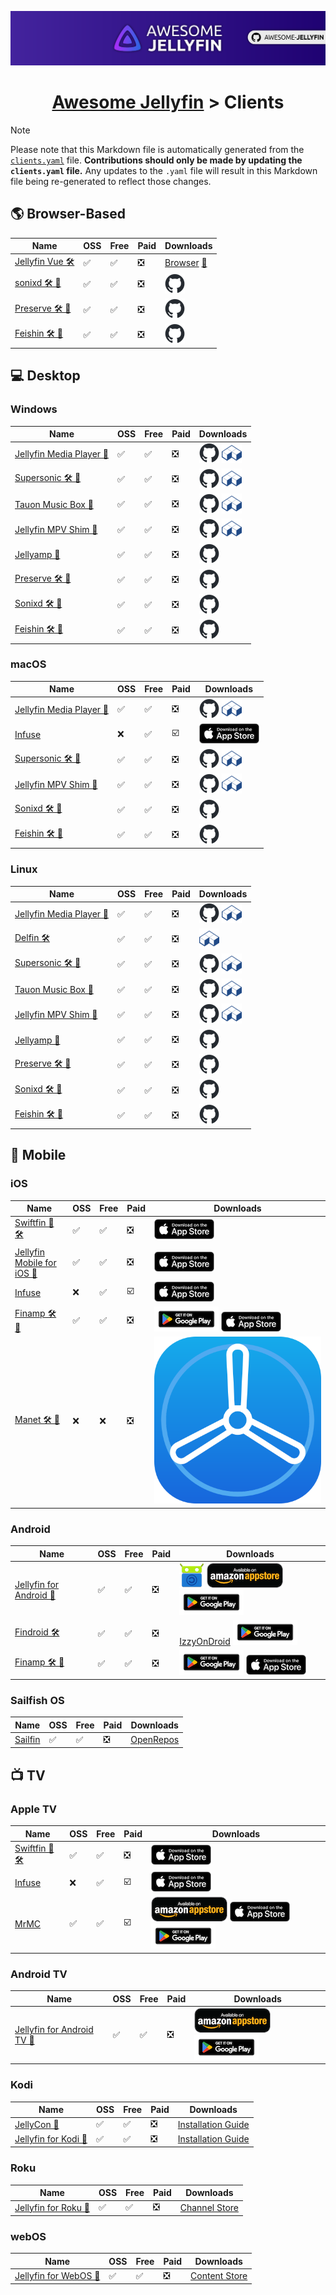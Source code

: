
<!--
⚠️ WARNING: DO NOT EDIT THIS FILE ⚠️

This Markdown file is auto-generated from the `assets/clients/clients.yaml` file.
Any manual changes made to this file will be overwritten the next time it is generated.
To make changes, please edit the `assets/clients/clients.yaml` file and regenerate this Markdown file.
-->

<p align="center">
<img src="assets/banner.png" />
<h1 align="center"><a href="https://github.com/awesome-jellyfin/awesome-jellyfin">Awesome Jellyfin</a> > Clients</h1>
</p>

> [!NOTE]
> Please note that this Markdown file is automatically generated from the [`clients.yaml`](./assets/clients/clients.yaml) file.
> **Contributions should only be made by updating the `clients.yaml` file.**
> Any updates to the `.yaml` file will result in this Markdown file being re-generated to reflect those changes.

## 🌎 Browser-Based

| Name | OSS | Free | Paid | Downloads |
| ---- | --- | ---- | ---- | --------- |
| [Jellyfin Vue 🛠️](https://github.com/jellyfin/jellyfin-vue) | ✅ | ✅ | ❎ | [Browser](https://jf-vue.pages.dev/) [🐳](https://github.com/jellyfin/jellyfin-vue/pkgs/container/jellyfin-vue) |
| [sonixd 🛠️ 🎵](https://github.com/jeffvli/sonixd) | ✅ | ✅ | ❎ | <a href="https://github.com/jeffvli/sonixd/releases"><picture><source media="(prefers-color-scheme: dark)" srcset="assets/clients/icons/github-mark.png"><source media="(prefers-color-scheme: light)" srcset="assets/clients/icons/github-mark-white.png"><img src="assets/clients/icons/github-mark.png"></picture></a> |
| [Preserve 🛠️ 🎵](https://gitlab.com/preserve/preserve) | ✅ | ✅ | ❎ | <a href="https://gitlab.com/preserve/preserve"><picture><source media="(prefers-color-scheme: dark)" srcset="assets/clients/icons/github-mark.png"><source media="(prefers-color-scheme: light)" srcset="assets/clients/icons/github-mark-white.png"><img src="assets/clients/icons/github-mark.png"></picture></a> |
| [Feishin 🛠️ 🎵](https://github.com/jeffvli/feishin) | ✅ | ✅ | ❎ | <a href="https://github.com/jeffvli/feishin"><picture><source media="(prefers-color-scheme: dark)" srcset="assets/clients/icons/github-mark.png"><source media="(prefers-color-scheme: light)" srcset="assets/clients/icons/github-mark-white.png"><img src="assets/clients/icons/github-mark.png"></picture></a> |

## 💻 Desktop

### Windows

| Name | OSS | Free | Paid | Downloads |
| ---- | --- | ---- | ---- | --------- |
| [Jellyfin Media Player 🔹](https://github.com/jellyfin/jellyfin-media-player) | ✅ | ✅ | ❎ | <a href="https://github.com/jellyfin/jellyfin-media-player/releases"><picture><source media="(prefers-color-scheme: dark)" srcset="assets/clients/icons/github-mark.png"><source media="(prefers-color-scheme: light)" srcset="assets/clients/icons/github-mark-white.png"><img src="assets/clients/icons/github-mark.png"></picture></a> <a href="https://flathub.org/apps/details/com.github.iwalton3.jellyfin-media-player"><picture><source media="(prefers-color-scheme: dark)" srcset="assets/clients/icons/flathub.png"><source media="(prefers-color-scheme: light)" srcset="assets/clients/icons/flathub.png"><img src="assets/clients/icons/flathub.png"></picture></a> |
| [Supersonic 🛠️ 🎵](https://github.com/dweymouth/supersonic) | ✅ | ✅ | ❎ | <a href="https://github.com/dweymouth/supersonic"><picture><source media="(prefers-color-scheme: dark)" srcset="assets/clients/icons/github-mark.png"><source media="(prefers-color-scheme: light)" srcset="assets/clients/icons/github-mark-white.png"><img src="assets/clients/icons/github-mark.png"></picture></a> <a href="https://flathub.org/apps/io.github.dweymouth.supersonic"><picture><source media="(prefers-color-scheme: dark)" srcset="assets/clients/icons/flathub.png"><source media="(prefers-color-scheme: light)" srcset="assets/clients/icons/flathub.png"><img src="assets/clients/icons/flathub.png"></picture></a> |
| [Tauon Music Box 🎵](https://github.com/Taiko2k/TauonMusicBox) | ✅ | ✅ | ❎ | <a href="https://github.com/Taiko2k/TauonMusicBox"><picture><source media="(prefers-color-scheme: dark)" srcset="assets/clients/icons/github-mark.png"><source media="(prefers-color-scheme: light)" srcset="assets/clients/icons/github-mark-white.png"><img src="assets/clients/icons/github-mark.png"></picture></a> <a href="https://flathub.org/apps/com.github.taiko2k.tauonmb"><picture><source media="(prefers-color-scheme: dark)" srcset="assets/clients/icons/flathub.png"><source media="(prefers-color-scheme: light)" srcset="assets/clients/icons/flathub.png"><img src="assets/clients/icons/flathub.png"></picture></a> |
| [Jellyfin MPV Shim 🔹](https://github.com/jellyfin/jellyfin-mpv-shim) | ✅ | ✅ | ❎ | <a href="https://github.com/jellyfin/jellyfin-mpv-shim"><picture><source media="(prefers-color-scheme: dark)" srcset="assets/clients/icons/github-mark.png"><source media="(prefers-color-scheme: light)" srcset="assets/clients/icons/github-mark-white.png"><img src="assets/clients/icons/github-mark.png"></picture></a> <a href="https://flathub.org/apps/com.github.iwalton3.jellyfin-mpv-shim"><picture><source media="(prefers-color-scheme: dark)" srcset="assets/clients/icons/flathub.png"><source media="(prefers-color-scheme: light)" srcset="assets/clients/icons/flathub.png"><img src="assets/clients/icons/flathub.png"></picture></a> |
| [Jellyamp 🎵](https://github.com/m0ngr31/jellyamp) | ✅ | ✅ | ❎ | <a href="https://github.com/m0ngr31/jellyamp"><picture><source media="(prefers-color-scheme: dark)" srcset="assets/clients/icons/github-mark.png"><source media="(prefers-color-scheme: light)" srcset="assets/clients/icons/github-mark-white.png"><img src="assets/clients/icons/github-mark.png"></picture></a> |
| [Preserve 🛠️ 🎵](https://gitlab.com/preserve/preserve) | ✅ | ✅ | ❎ | <a href="https://gitlab.com/preserve/preserve"><picture><source media="(prefers-color-scheme: dark)" srcset="assets/clients/icons/github-mark.png"><source media="(prefers-color-scheme: light)" srcset="assets/clients/icons/github-mark-white.png"><img src="assets/clients/icons/github-mark.png"></picture></a> |
| [Sonixd 🛠️ 🎵](https://github.com/jeffvli/sonixd) | ✅ | ✅ | ❎ | <a href="https://github.com/jeffvli/sonixd"><picture><source media="(prefers-color-scheme: dark)" srcset="assets/clients/icons/github-mark.png"><source media="(prefers-color-scheme: light)" srcset="assets/clients/icons/github-mark-white.png"><img src="assets/clients/icons/github-mark.png"></picture></a> |
| [Feishin 🛠️ 🎵](https://github.com/jeffvli/feishin) | ✅ | ✅ | ❎ | <a href="https://github.com/jeffvli/feishin"><picture><source media="(prefers-color-scheme: dark)" srcset="assets/clients/icons/github-mark.png"><source media="(prefers-color-scheme: light)" srcset="assets/clients/icons/github-mark-white.png"><img src="assets/clients/icons/github-mark.png"></picture></a> |

### macOS

| Name | OSS | Free | Paid | Downloads |
| ---- | --- | ---- | ---- | --------- |
| [Jellyfin Media Player 🔹](https://github.com/jellyfin/jellyfin-media-player) | ✅ | ✅ | ❎ | <a href="https://github.com/jellyfin/jellyfin-media-player/releases"><picture><source media="(prefers-color-scheme: dark)" srcset="assets/clients/icons/github-mark.png"><source media="(prefers-color-scheme: light)" srcset="assets/clients/icons/github-mark-white.png"><img src="assets/clients/icons/github-mark.png"></picture></a> <a href="https://flathub.org/apps/details/com.github.iwalton3.jellyfin-media-player"><picture><source media="(prefers-color-scheme: dark)" srcset="assets/clients/icons/flathub.png"><source media="(prefers-color-scheme: light)" srcset="assets/clients/icons/flathub.png"><img src="assets/clients/icons/flathub.png"></picture></a> |
| [Infuse](https://firecore.com/infuse) | ❌ | ✅ | ☑️ | <a href="https://apps.apple.com/app/id1136220934?mt=8"><picture><source media="(prefers-color-scheme: dark)" srcset="assets/clients/icons/appstore-dark.png"><source media="(prefers-color-scheme: light)" srcset="assets/clients/icons/appstore-light.png"><img src="assets/clients/icons/appstore-dark.png"></picture></a> |
| [Supersonic 🛠️ 🎵](https://github.com/dweymouth/supersonic) | ✅ | ✅ | ❎ | <a href="https://github.com/dweymouth/supersonic"><picture><source media="(prefers-color-scheme: dark)" srcset="assets/clients/icons/github-mark.png"><source media="(prefers-color-scheme: light)" srcset="assets/clients/icons/github-mark-white.png"><img src="assets/clients/icons/github-mark.png"></picture></a> <a href="https://flathub.org/apps/io.github.dweymouth.supersonic"><picture><source media="(prefers-color-scheme: dark)" srcset="assets/clients/icons/flathub.png"><source media="(prefers-color-scheme: light)" srcset="assets/clients/icons/flathub.png"><img src="assets/clients/icons/flathub.png"></picture></a> |
| [Jellyfin MPV Shim 🔹](https://github.com/jellyfin/jellyfin-mpv-shim) | ✅ | ✅ | ❎ | <a href="https://github.com/jellyfin/jellyfin-mpv-shim"><picture><source media="(prefers-color-scheme: dark)" srcset="assets/clients/icons/github-mark.png"><source media="(prefers-color-scheme: light)" srcset="assets/clients/icons/github-mark-white.png"><img src="assets/clients/icons/github-mark.png"></picture></a> <a href="https://flathub.org/apps/com.github.iwalton3.jellyfin-mpv-shim"><picture><source media="(prefers-color-scheme: dark)" srcset="assets/clients/icons/flathub.png"><source media="(prefers-color-scheme: light)" srcset="assets/clients/icons/flathub.png"><img src="assets/clients/icons/flathub.png"></picture></a> |
| [Sonixd 🛠️ 🎵](https://github.com/jeffvli/sonixd) | ✅ | ✅ | ❎ | <a href="https://github.com/jeffvli/sonixd"><picture><source media="(prefers-color-scheme: dark)" srcset="assets/clients/icons/github-mark.png"><source media="(prefers-color-scheme: light)" srcset="assets/clients/icons/github-mark-white.png"><img src="assets/clients/icons/github-mark.png"></picture></a> |
| [Feishin 🛠️ 🎵](https://github.com/jeffvli/feishin) | ✅ | ✅ | ❎ | <a href="https://github.com/jeffvli/feishin"><picture><source media="(prefers-color-scheme: dark)" srcset="assets/clients/icons/github-mark.png"><source media="(prefers-color-scheme: light)" srcset="assets/clients/icons/github-mark-white.png"><img src="assets/clients/icons/github-mark.png"></picture></a> |

### Linux

| Name | OSS | Free | Paid | Downloads |
| ---- | --- | ---- | ---- | --------- |
| [Jellyfin Media Player 🔹](https://github.com/jellyfin/jellyfin-media-player) | ✅ | ✅ | ❎ | <a href="https://github.com/jellyfin/jellyfin-media-player/releases"><picture><source media="(prefers-color-scheme: dark)" srcset="assets/clients/icons/github-mark.png"><source media="(prefers-color-scheme: light)" srcset="assets/clients/icons/github-mark-white.png"><img src="assets/clients/icons/github-mark.png"></picture></a> <a href="https://flathub.org/apps/details/com.github.iwalton3.jellyfin-media-player"><picture><source media="(prefers-color-scheme: dark)" srcset="assets/clients/icons/flathub.png"><source media="(prefers-color-scheme: light)" srcset="assets/clients/icons/flathub.png"><img src="assets/clients/icons/flathub.png"></picture></a> |
| [Delfin 🛠️](https://codeberg.org/avery42/delfin) | ✅ | ✅ | ❎ | <a href="https://flathub.org/apps/cafe.avery.Delfin"><picture><source media="(prefers-color-scheme: dark)" srcset="assets/clients/icons/flathub.png"><source media="(prefers-color-scheme: light)" srcset="assets/clients/icons/flathub.png"><img src="assets/clients/icons/flathub.png"></picture></a> |
| [Supersonic 🛠️ 🎵](https://github.com/dweymouth/supersonic) | ✅ | ✅ | ❎ | <a href="https://github.com/dweymouth/supersonic"><picture><source media="(prefers-color-scheme: dark)" srcset="assets/clients/icons/github-mark.png"><source media="(prefers-color-scheme: light)" srcset="assets/clients/icons/github-mark-white.png"><img src="assets/clients/icons/github-mark.png"></picture></a> <a href="https://flathub.org/apps/io.github.dweymouth.supersonic"><picture><source media="(prefers-color-scheme: dark)" srcset="assets/clients/icons/flathub.png"><source media="(prefers-color-scheme: light)" srcset="assets/clients/icons/flathub.png"><img src="assets/clients/icons/flathub.png"></picture></a> |
| [Tauon Music Box 🎵](https://github.com/Taiko2k/TauonMusicBox) | ✅ | ✅ | ❎ | <a href="https://github.com/Taiko2k/TauonMusicBox"><picture><source media="(prefers-color-scheme: dark)" srcset="assets/clients/icons/github-mark.png"><source media="(prefers-color-scheme: light)" srcset="assets/clients/icons/github-mark-white.png"><img src="assets/clients/icons/github-mark.png"></picture></a> <a href="https://flathub.org/apps/com.github.taiko2k.tauonmb"><picture><source media="(prefers-color-scheme: dark)" srcset="assets/clients/icons/flathub.png"><source media="(prefers-color-scheme: light)" srcset="assets/clients/icons/flathub.png"><img src="assets/clients/icons/flathub.png"></picture></a> |
| [Jellyfin MPV Shim 🔹](https://github.com/jellyfin/jellyfin-mpv-shim) | ✅ | ✅ | ❎ | <a href="https://github.com/jellyfin/jellyfin-mpv-shim"><picture><source media="(prefers-color-scheme: dark)" srcset="assets/clients/icons/github-mark.png"><source media="(prefers-color-scheme: light)" srcset="assets/clients/icons/github-mark-white.png"><img src="assets/clients/icons/github-mark.png"></picture></a> <a href="https://flathub.org/apps/com.github.iwalton3.jellyfin-mpv-shim"><picture><source media="(prefers-color-scheme: dark)" srcset="assets/clients/icons/flathub.png"><source media="(prefers-color-scheme: light)" srcset="assets/clients/icons/flathub.png"><img src="assets/clients/icons/flathub.png"></picture></a> |
| [Jellyamp 🎵](https://github.com/m0ngr31/jellyamp) | ✅ | ✅ | ❎ | <a href="https://github.com/m0ngr31/jellyamp"><picture><source media="(prefers-color-scheme: dark)" srcset="assets/clients/icons/github-mark.png"><source media="(prefers-color-scheme: light)" srcset="assets/clients/icons/github-mark-white.png"><img src="assets/clients/icons/github-mark.png"></picture></a> |
| [Preserve 🛠️ 🎵](https://gitlab.com/preserve/preserve) | ✅ | ✅ | ❎ | <a href="https://gitlab.com/preserve/preserve"><picture><source media="(prefers-color-scheme: dark)" srcset="assets/clients/icons/github-mark.png"><source media="(prefers-color-scheme: light)" srcset="assets/clients/icons/github-mark-white.png"><img src="assets/clients/icons/github-mark.png"></picture></a> |
| [Sonixd 🛠️ 🎵](https://github.com/jeffvli/sonixd) | ✅ | ✅ | ❎ | <a href="https://github.com/jeffvli/sonixd"><picture><source media="(prefers-color-scheme: dark)" srcset="assets/clients/icons/github-mark.png"><source media="(prefers-color-scheme: light)" srcset="assets/clients/icons/github-mark-white.png"><img src="assets/clients/icons/github-mark.png"></picture></a> |
| [Feishin 🛠️ 🎵](https://github.com/jeffvli/feishin) | ✅ | ✅ | ❎ | <a href="https://github.com/jeffvli/feishin"><picture><source media="(prefers-color-scheme: dark)" srcset="assets/clients/icons/github-mark.png"><source media="(prefers-color-scheme: light)" srcset="assets/clients/icons/github-mark-white.png"><img src="assets/clients/icons/github-mark.png"></picture></a> |

## 📱 Mobile

### iOS

| Name | OSS | Free | Paid | Downloads |
| ---- | --- | ---- | ---- | --------- |
| [Swiftfin 🔹 🛠️](https://github.com/jellyfin/swiftfin) | ✅ | ✅ | ❎ | <a href="https://apps.apple.com/ca/app/swiftfin/id1604098728"><picture><source media="(prefers-color-scheme: dark)" srcset="assets/clients/icons/appstore-dark.png"><source media="(prefers-color-scheme: light)" srcset="assets/clients/icons/appstore-light.png"><img src="assets/clients/icons/appstore-dark.png"></picture></a> |
| [Jellyfin Mobile for iOS 🔹](https://github.com/jellyfin/jellyfin-expo) | ✅ | ✅ | ❎ | <a href="https://apps.apple.com/us/app/jellyfin-mobile/id1480192618?mt=8"><picture><source media="(prefers-color-scheme: dark)" srcset="assets/clients/icons/appstore-dark.png"><source media="(prefers-color-scheme: light)" srcset="assets/clients/icons/appstore-light.png"><img src="assets/clients/icons/appstore-dark.png"></picture></a> |
| [Infuse](https://firecore.com/infuse) | ❌ | ✅ | ☑️ | <a href="https://apps.apple.com/app/id1136220934?mt=8"><picture><source media="(prefers-color-scheme: dark)" srcset="assets/clients/icons/appstore-dark.png"><source media="(prefers-color-scheme: light)" srcset="assets/clients/icons/appstore-light.png"><img src="assets/clients/icons/appstore-dark.png"></picture></a> |
| [Finamp 🛠️ 🎵](https://github.com/jmshrv/finamp) | ✅ | ✅ | ❎ | [![img](assets/clients/icons/google-play-badge.png)](https://play.google.com/store/apps/details?id=com.unicornsonlsd.finamp) <a href="https://apps.apple.com/us/app/finamp/id1574922594"><picture><source media="(prefers-color-scheme: dark)" srcset="assets/clients/icons/appstore-dark.png"><source media="(prefers-color-scheme: light)" srcset="assets/clients/icons/appstore-light.png"><img src="assets/clients/icons/appstore-dark.png"></picture></a> |
| [Manet 🛠️ 🎵](https://tilo.dev/manet/) | ❌ | ❌ | ❎ | [![img](assets/clients/icons/testflight.png)](https://tilo.dev/manet/) |

### Android

| Name | OSS | Free | Paid | Downloads |
| ---- | --- | ---- | ---- | --------- |
| [Jellyfin for Android 🔹](https://github.com/jellyfin/jellyfin-android) | ✅ | ✅ | ❎ | [![img](assets/clients/icons/f-droid.png)](https://f-droid.org/en/packages/org.jellyfin.mobile/) [![img](assets/clients/icons/amazon.png)](https://www.amazon.com/gp/aw/d/B081RFTTQ9) [![img](assets/clients/icons/google-play-badge.png)](https://play.google.com/store/apps/details?id=org.jellyfin.mobile) |
| [Findroid 🛠️](https://github.com/jarnedemeulemeester/findroid) | ✅ | ✅ | ❎ | [IzzyOnDroid](https://apt.izzysoft.de/fdroid/index/apk/dev.jdtech.jellyfin) [![img](assets/clients/icons/google-play-badge.png)](https://play.google.com/store/apps/details?id=dev.jdtech.jellyfin) |
| [Finamp 🛠️ 🎵](https://github.com/jmshrv/finamp) | ✅ | ✅ | ❎ | [![img](assets/clients/icons/google-play-badge.png)](https://play.google.com/store/apps/details?id=com.unicornsonlsd.finamp) <a href="https://apps.apple.com/us/app/finamp/id1574922594"><picture><source media="(prefers-color-scheme: dark)" srcset="assets/clients/icons/appstore-dark.png"><source media="(prefers-color-scheme: light)" srcset="assets/clients/icons/appstore-light.png"><img src="assets/clients/icons/appstore-dark.png"></picture></a> |

### Sailfish OS

| Name | OSS | Free | Paid | Downloads |
| ---- | --- | ---- | ---- | --------- |
| [Sailfin](https://github.com/heartfin/harbour-sailfin) | ✅ | ✅ | ❎ | [OpenRepos](https://openrepos.net/content/ahappyhuman/sailfin) |

## 📺 TV

### Apple TV

| Name | OSS | Free | Paid | Downloads |
| ---- | --- | ---- | ---- | --------- |
| [Swiftfin 🔹 🛠️](https://github.com/jellyfin/swiftfin) | ✅ | ✅ | ❎ | <a href="https://apps.apple.com/ca/app/swiftfin/id1604098728"><picture><source media="(prefers-color-scheme: dark)" srcset="assets/clients/icons/appstore-dark.png"><source media="(prefers-color-scheme: light)" srcset="assets/clients/icons/appstore-light.png"><img src="assets/clients/icons/appstore-dark.png"></picture></a> |
| [Infuse](https://firecore.com/infuse) | ❌ | ✅ | ☑️ | <a href="https://apps.apple.com/app/id1136220934?mt=8"><picture><source media="(prefers-color-scheme: dark)" srcset="assets/clients/icons/appstore-dark.png"><source media="(prefers-color-scheme: light)" srcset="assets/clients/icons/appstore-light.png"><img src="assets/clients/icons/appstore-dark.png"></picture></a> |
| [MrMC](https://github.com/MrMC/mrmc) | ✅ | ✅ | ☑️ | [![img](assets/clients/icons/amazon.png)](https://www.amazon.com/gp/product/B01ENT3I1Q/ref=mas_pm_mrmc) <a href="https://apps.apple.com/us/app/mrmc/id1059536415"><picture><source media="(prefers-color-scheme: dark)" srcset="assets/clients/icons/appstore-dark.png"><source media="(prefers-color-scheme: light)" srcset="assets/clients/icons/appstore-light.png"><img src="assets/clients/icons/appstore-dark.png"></picture></a> [![img](assets/clients/icons/google-play-badge.png)](https://play.google.com/store/apps/details?id=tv.mrmc.mrmc) |

### Android TV

| Name | OSS | Free | Paid | Downloads |
| ---- | --- | ---- | ---- | --------- |
| [Jellyfin for Android TV 🔹](https://github.com/jellyfin/jellyfin-androidtv) | ✅ | ✅ | ❎ | [![img](assets/clients/icons/amazon.png)](https://www.amazon.com/gp/aw/d/B07TX7Z725) [![img](assets/clients/icons/google-play-badge.png)](https://play.google.com/store/apps/details?id=org.jellyfin.androidtv) |

### Kodi

| Name | OSS | Free | Paid | Downloads |
| ---- | --- | ---- | ---- | --------- |
| [JellyCon 🔹](https://github.com/jellyfin/jellycon) | ✅ | ✅ | ❎ | [Installation Guide](https://github.com/jellyfin/jellycon#installation) |
| [Jellyfin for Kodi 🔹](https://github.com/jellyfin/jellyfin-kodi) | ✅ | ✅ | ❎ | [Installation Guide](https://jellyfin.org/docs/general/clients/kodi) |

### Roku

| Name | OSS | Free | Paid | Downloads |
| ---- | --- | ---- | ---- | --------- |
| [Jellyfin for Roku 🔹](https://github.com/jellyfin/jellyfin-roku) | ✅ | ✅ | ❎ | [Channel Store](https://channelstore.roku.com/details/592369/jellyfin) |

### webOS

| Name | OSS | Free | Paid | Downloads |
| ---- | --- | ---- | ---- | --------- |
| [Jellyfin for WebOS 🔹](https://github.com/jellyfin/jellyfin-webos) | ✅ | ✅ | ❎ | [Content Store](https://us.lgappstv.com/main/tvapp/detail?appId=1030579) |

